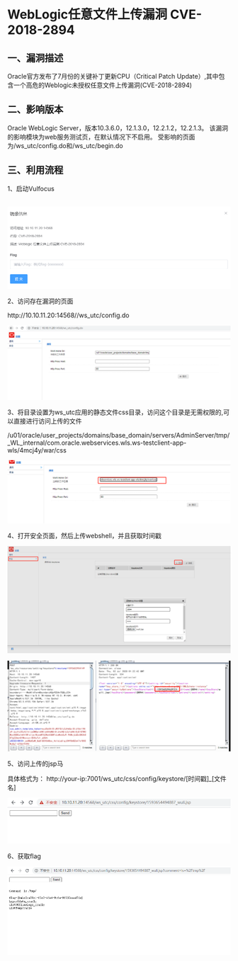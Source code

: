 <h1>WebLogic任意文件上传漏洞  CVE-2018-2894</h1>


<h2>一、漏洞描述</h2>

<p>Oracle官方发布了7月份的关键补丁更新CPU（Critical Patch Update）,其中包含一个高危的Weblogic未授权任意文件上传漏洞(CVE-2018-2894)</p>

<h2>二、影响版本</h2>

<p>Oracle WebLogic Server，版本10.3.6.0，12.1.3.0，12.2.1.2，12.2.1.3。
该漏洞的影响模块为web服务测试页，在默认情况下不启用。
受影响的页面为/ws_utc/config.do和/ws_utc/begin.do</p>

<h2>三、利用流程</h2>

<p>1、启动Vulfocus</p>

​	![img](./1.png)

<p>2、访问存在漏洞的页面</p>

<p>http://10.10.11.20:14568//ws_utc/config.do</p>

![img](./2.png)

<p>3、将目录设置为ws_utc应用的静态文件css目录，访问这个目录是无需权限的,可以直接进行访问上传的文件</p>

<p>/u01/oracle/user_projects/domains/base_domain/servers/AdminServer/tmp/_WL_internal/com.oracle.webservices.wls.ws-testclient-app-wls/4mcj4y/war/css</p>

![img](./3.png)

<p>4、打开安全页面，然后上传webshell，并且获取时间戳</p>

![img](./4.png)

![img](./5.png)

<p>5、访问上传的jsp马</p>

<p>具体格式为： http://your-ip:7001/ws_utc/css/config/keystore/[时间戳]_[文件名]</p>

![img](./6.png)

<p>6、获取flag</p>

![img](./7.png)
